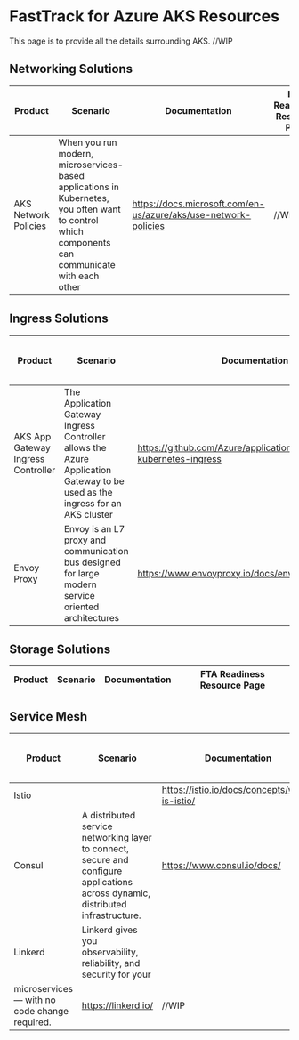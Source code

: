 
# FastTrack for Azure AKS Resources 
This page is to provide all the details surrounding AKS. //WIP

## Networking Solutions
| Product | Scenario | Documentation | FTA Readiness Resource Page |
| ------------- | ------------- | ------------- | ------------- |
| AKS Network Policies | When you run modern, microservices-based applications in Kubernetes, you often want to control which components can communicate with each other | https://docs.microsoft.com/en-us/azure/aks/use-network-policies | //WIP |

## Ingress Solutions
| Product | Scenario | Documentation | FTA Readiness Resource Page |
| ------------- | ------------- | ------------- | ------------- |
| AKS App Gateway Ingress Controller | The Application Gateway Ingress Controller allows the Azure Application Gateway to be used as the ingress for an AKS cluster | https://github.com/Azure/application-gateway-kubernetes-ingress | //WIP |
| Envoy Proxy | Envoy is an L7 proxy and communication bus designed for large modern service oriented architectures | https://www.envoyproxy.io/docs/envoy/latest/intro/intro | //WIP |


## Storage Solutions
| Product | Scenario | Documentation | FTA Readiness Resource Page |
| ------------- | ------------- | ------------- | ------------- |


## Service Mesh
| Product | Scenario | Documentation | FTA Readiness Resource Page |
| ------------- | ------------- | ------------- | ------------- |
| Istio | | https://istio.io/docs/concepts/what-is-istio/ | //WIP |
| Consul | A distributed service networking layer to connect, secure and configure applications across dynamic, distributed infrastructure. | https://www.consul.io/docs/ | //WIP |
| Linkerd | Linkerd gives you observability, reliability, and security for your
microservices — with no code change required. |  https://linkerd.io/  | //WIP |
